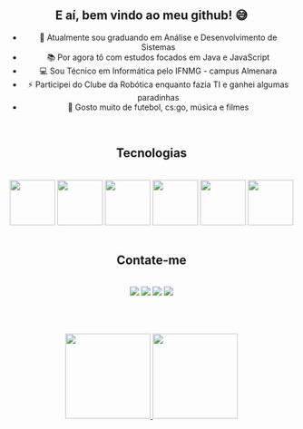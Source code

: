 <div style="display: inline_block" align="center"><br>

  ## E aí, bem vindo ao meu github! 😅
  - 🎒 Atualmente sou graduando em Análise e Desenvolvimento de Sistemas
  - 📚 Por agora tô com estudos focados em Java e JavaScript
  - 💻 Sou Técnico em Informática pelo IFNMG - campus Almenara
  - ⚡ Participei do Clube da Robótica enquanto fazia TI e ganhei algumas paradinhas
  - 💬 Gosto muito de futebol, cs:go, música e filmes

</div>

<div style="display: inline_block" align="center"><br>
  
   ## Tecnologias
   
</div>

<div style="display: inline_block" align="center"><br>
  <img src="https://cdn.jsdelivr.net/gh/devicons/devicon/icons/java/java-original.svg" width="80" heigth="80" >
  <img src="https://cdn.jsdelivr.net/gh/devicons/devicon/icons/spring/spring-original.svg" width="80" heigth="80">
  <img src="https://cdn.jsdelivr.net/gh/devicons/devicon/icons/mysql/mysql-original.svg" width="80" heigth="80">
  <img src="https://cdn.jsdelivr.net/gh/devicons/devicon/icons/python/python-original.svg" width="80" heigth="80">
  <img src="https://cdn.jsdelivr.net/gh/devicons/devicon/icons/html5/html5-original.svg" width="80" heigth="80"/>
  <img src="https://cdn.jsdelivr.net/gh/devicons/devicon/icons/css3/css3-original.svg" width="80" heigth="80"/>
</div>

<div style="display: inline_block" align="center"><br>
  
   ## Contate-me
   
</div>

<div style="display: inline_block" align="center"><br>
  <a href="https://www.instagram.com/caio_frz/" target="_blank"><img src="https://img.shields.io/badge/Instagram-E4405F?style=for-the-badge&logo=instagram&logoColor=white" target="_blank"></a>
  <a href="https://twitter.com/caio_frzz" target="_blank"><img src="https://img.shields.io/badge/Twitter-1DA1F2?style=for-the-badge&logo=twitter&logoColor=white" target="_blank"></a>
  <a href="https://www.linkedin.com/in/caio-ferraz-almeida/" target="_blank"><img src="https://img.shields.io/badge/LinkedIn-0077B5?style=for-the-badge&logo=linkedin&logoColor=white" target="_blank"></a>
  <a href="mailto:caioferrazalmeida.27@gmail.com"><img src="https://img.shields.io/badge/Gmail-D14836?style=for-the-badge&logo=gmail&logoColor=white" target="_blank"></a>
</div>

## 
<div style="display: inline_block" align="center"><br>
  <br>
  <a href="https://github.com/caiofrz">
  <img height=150em src="https://github-readme-stats.vercel.app/api?username=caiofrz&show_icons=true&theme=algolia">
  
  <img height=150em src="https://github-readme-stats.vercel.app/api/top-langs/?username=caiofrz&layout=compact&theme=algolia">
</div>
